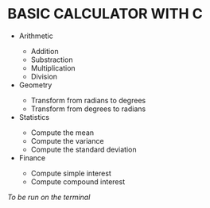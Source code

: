 # BASIC CALCULATOR WITH C

<ul>
<li>Arithmetic </li>
      <ul>
            <li> Addition</li>
            <li> Substraction</li>
            <li> Multiplication</li>
            <li> Division</li>
      </ul>
<li>Geometry </li>
      <ul> 
            <li> Transform from radians to degrees</li>
            <li> Transform from degrees to radians</li>
      </ul>
<li>Statistics</li>
      <ul>
            <li> Compute the mean</li>
            <li> Compute the variance</li>
            <li> Compute the standard deviation </li>
      </ul>
<li>Finance</li>
      <ul>
            <li>Compute simple interest</li>
            <li> Compute compound interest</li>
      </ul>


</ul>



<p><i> To be run on the terminal </i> </p>

